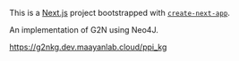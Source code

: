 This is a [Next.js](https://nextjs.org/) project bootstrapped with [`create-next-app`](https://github.com/vercel/next.js/tree/canary/packages/create-next-app).

An implementation of G2N using Neo4J. 

https://g2nkg.dev.maayanlab.cloud/ppi_kg
 
